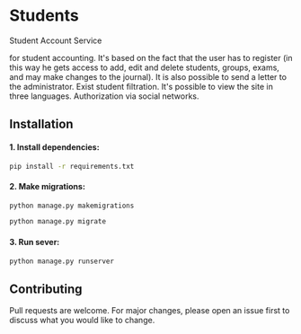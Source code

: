 # Students
Student Account Service

for student accounting. It's based on the fact that the user has to register (in this way he gets access to add, edit and delete students, groups, exams, and may make changes to the journal). It is also possible to send a letter to the administrator. Exist student filtration. It's possible to view the site in three languages. Authorization via social networks.

## Installation

#### 1. Install dependencies:

```bash
pip install -r requirements.txt
```

#### 2. Make migrations:

```bash
python manage.py makemigrations
```

```bash
python manage.py migrate
```

#### 3. Run sever:

```bash
python manage.py runserver
```

## Contributing
Pull requests are welcome. For major changes, please open an issue first to discuss what you would like to change.
